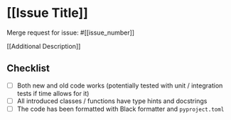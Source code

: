 # [[Issue Title]]

Merge request for issue: \#[[issue_number]]

[[Additional Description]]

## Checklist

- [ ] Both new and old code works (potentially tested with unit / integration
    tests if time allows for it)
- [ ] All introduced classes / functions have type hints and docstrings
- [ ] The code has been formatted with Black formatter and `pyproject.toml`
